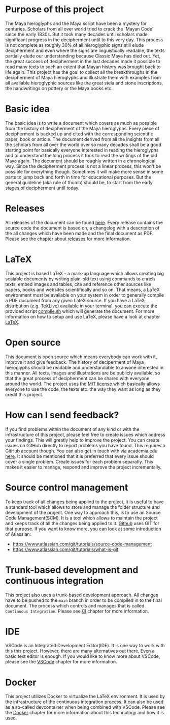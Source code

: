 # Purpose of this project
The Maya hieroglyphs and the Maya script have been a mystery for centuries.
Scholars from all over world tried to crack the `Mayan Code' since the early 1830s.
But it took many decades until scholars made significant progress in the decipherment until to
this very day.
This process is not complete as roughly 30% of all hieroglyphic signs still elude decipherment 
and even where the signs are linguistically readable, the texts partially elude our 
understanding because Classic Maya has died out.
Yet, the great success of decipherment in the last decades made it possible to read many
texts to such an extent that Mayan history was brought back to life again.
This project has the goal to collect all the breakthroughs in the decipherment of Maya hieroglyphs
and illustrate them with examples from all available hieroglyphic sources like the great stela and 
stone inscriptions, the handwritings on pottery or the Maya books etc.

# Basic idea
The basic idea is to write a document which covers as much as possible from the history of 
decipherment of the Maya hieroglyphs.
Every piece of decipherment is backed up and cited with the corresponding scientific paper, book
or article.
The document derived from all the insights from all the scholars from all over the world over
so many decades shall be a good starting point for basically everyone interested in reading
the hieroglyphs and to understand the long process it took to read the writings of the old 
Maya again.
The document should be roughly written in a chronological way.
Since the decipherment process is not a linear process, this won't be possible for everything 
though. 
Sometimes it will make more sense in some parts to jump back and forth in time for 
educational purposes.
But the general guideline (aka rule of thumb) should be, to start from the early stages of 
decipherment until today.

# Releases
All releases of the document can be found 
[here](https://github.com/yax-lakam-tuun/maya-decipherment/releases).
Every release contains the source code the document is based on, a changelog with a description 
of the all changes which have been made and the final document as PDF.
Please see the chapter about [releases](documentation/releases.md) for more information.

# LaTeX
This project is based LaTeX - a mark-up language which allows creating big scalable documents 
by writing plain-old text using commands to enrich texts, embed images and tables, cite and 
reference other sources like papers, books and websites scientifically and so on.
That means, a LaTeX environment must be available on your system in order to generally compile 
a PDF document from any given LateX source.
If you have a LaTeX distribution (e.g. TeXLive) available in your terminal, you can execute
the provided script [compile.sh](compile.sh) which will generate the document.
For more information on how to setup and use LaTeX, 
please have a look at chapter [LaTeX](documentation/latex.md).

# Open source
This document is open source which means everybody can work with it, improve it and give feedback.
The history of deciperment of Maya hieroglyphs should be readable and understandable to anyone
interested in this manner.
All texts, images and illustrations are be publicly available, so that the great
process of decipherment can be shared with everyone around the world. 
The project uses the [MIT license](LICENSE) which basically allows everyone to use the code, 
the texts etc. the way they want as long as they credit this project.

# How can I send feedback?
If you find problems within the document of any kind or with the infrastructure of this project, 
please feel free to create issues which address your findings.
This will greatly help to improve the project.
You can create issues on GitHub directly to report problems you have found. 
This requires a GitHub account though.
You can also get in touch with via academia.edu 
[here](https://independent.academia.edu/SebastianBauer16).
It should be mentioned that it is preferred that every issue should cover a single problem.
Create issues for each problem separatly.
This makes it easier to manage, respond and improve the project incrementally.

# Source control management
To keep track of all changes being applied to the project, it is useful to have a standard tool 
which allows to store and manage the folder structure and development of the project.
One way to approach this, is to use an Source Code Management(SCM).
It is a tool which allows to maintain the project and keeps track of all the changes 
being applied to it.
[Github](github.com) uses GIT for that purpose.
If you want to know more, you can look at some introduction of Atlassian: 
* https://www.atlassian.com/git/tutorials/source-code-management
* https://www.atlassian.com/git/tutorials/what-is-git

# Trunk-based development and continuous integration
This project also uses a trunk-based development approach.
All changes have to be pushed to the `main` branch in order to be compiled in to the final document.
The process which controls and manages that is called `Continuous Integration`.
Please see [CI](documentation/continuous-integration.md) chapter for more information.

# IDE
VSCode is an Integrated Development Editor(IDE).
It is one way to work with this this project.
However, there are many alternatives out there.
Even a basic text editor is enough.
If you would like to know more about VSCode, 
please see the [VSCode](documentation/vscode.md) chapter for more information.

# Docker
This project utilizes Docker to virtualize the LaTeX environment.
It is used by the infrastructure of the continuous integration process.
It can also be used as a so-called devcontainer when being combined with VSCode.
Please see the [Docker](container/README.md) chapter for more information 
about this technology and how it is used.
